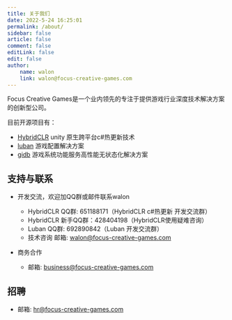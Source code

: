 ```yaml
---
title: 关于我们
date: 2022-5-24 16:25:01
permalink: /about/
sidebar: false
article: false
comment: false
editLink: false
edit: false
author:
    name: walon
    link: walon@focus-creative-games.com
---
```


Focus Creative Games是一个业内领先的专注于提供游戏行业深度技术解决方案的创新型公司。

目前开源项目有：

- [HybridCLR](https://github.com/focus-creative-games/hybridclr) unity 原生跨平台c#热更新技术
- [luban](https://github.com/focus-creative-games/luban) 游戏配置解决方案
- [gidb](https://github.com/focus-creative-games/gidb) 游戏系统功能服务高性能无状态化解决方案

## 支持与联系

* 开发交流，欢迎加QQ群或邮件联系walon
  * HybridCLR QQ群: 651188171（HybridCLR c#热更新 开发交流群）
  * HybridCLR 新手QQ群：428404198（HybridCLR使用疑难咨询） 
  * Luban QQ群: 692890842（Luban 开发交流群）
  * 技术咨询 邮箱: walon@focus-creative-games.com

* 商务合作
  * 邮箱: business@focus-creative-games.com

## 招聘

* 邮箱: hr@focus-creative-games.com
